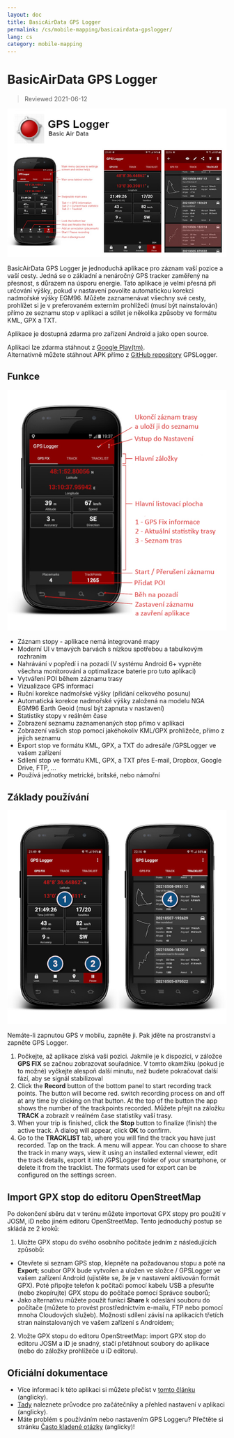 ```yaml
---
layout: doc
title: BasicAirData GPS Logger
permalink: /cs/mobile-mapping/basicairdata-gpslogger/
lang: cs
category: mobile-mapping
---
```


BasicAirData GPS Logger
=======================

> Reviewed 2021-06-12

![BasicAirData-GPSLogger-002][]

BasicAirData GPS Logger je jednoduchá aplikace pro záznam vaší pozice a vaší cesty. Jedná se o základní a nenáročný GPS tracker zaměřený na přesnost, s důrazem na úsporu energie. Tato aplikace je velmi přesná při určování výšky, pokud v nastavení povolíte automatickou korekci nadmořské výšky EGM96. Můžete zaznamenávat všechny své cesty, prohlížet si je v preferovaném externím prohlížeči (musí být nainstalován) přímo ze seznamu stop v aplikaci a sdílet je několika způsoby ve formátu KML, GPX a TXT.

Aplikace je dostupná zdarma pro zařízení Android a jako open source.

Aplikaci lze zdarma stáhnout z [Google Play(tm)](https://play.google.com/store/apps/details?id=eu.basicairdata.graziano.gpslogger).<br>
Alternativně můžete stáhnout APK přímo z [GitHub repository](https://github.com/BasicAirData/GPSLogger/tree/master/apk) GPSLogger.

Funkce
--------

![BasicAirData-GPSLogger-000][]

* Záznam stopy - aplikace nemá integrované mapy
* Moderní UI v tmavých barvách s nízkou spotřebou a tabulkovým rozhraním
* Nahrávání v popředí i na pozadí (V systému Android 6+ vypněte všechna monitorování a optimalizace baterie pro tuto aplikaci)
* Vytváření POI během záznamu trasy
* Vizualizace GPS informací
* Ruční korekce nadmořské výšky (přidání celkového posunu)
* Automatická korekce nadmořské výšky založená na modelu NGA EGM96 Earth Geoid (musí být zapnuta v nastavení)
* Statistiky stopy v reálném čase
* Zobrazení seznamu zaznamenaných stop přímo v aplikaci
* Zobrazení vašich stop pomocí jakéhokoliv KML/GPX prohlížeče, přímo z jejich seznamu
* Export stop ve formátu KML, GPX, a TXT do adresáře /GPSLogger ve vašem zařízení
* Sdílení stop ve formátu KML, GPX, a TXT přes E-mail, Dropbox, Google Drive, FTP, ...
* Používá jednotky metrické, britské, nebo námořní

Základy používání
-----------

![BasicAirData-GPSLogger-001][]

Nemáte-li zapnutou GPS v mobilu, zapněte ji. Pak jděte na prostranství a zapněte GPS Logger.

1. Počkejte, až aplikace získá vaši pozici. Jakmile je k dispozici, v záložce **GPS FIX** se začnou zobrazovat souřadnice. V tomto okamžiku (pokud je to možné) vyčkejte alespoň další minutu, než budete pokračovat další fází, aby se signál stabilizoval
2. Click the __Record__ button of the bottom panel to start recording track points. The button will become red. switch recording process on and off at any time by clicking on that button. At the top of the button the app shows the number of the trackpoints recorded.
Můžete přejít na záložku **TRACK** a zobrazit v reálném čase statistiky vaší trasy.
3. When your trip is finished, click the __Stop__ button to finalize (finish) the active track. A dialog will appear, click __OK__ to confirm.
4. Go to the __TRACKLIST__ tab, where you will find the track you have just recorded. Tap on the track. A menu will appear. You can choose to share the track in many ways, view it using an installed external viewer, edit the track details, export it into /GPSLogger folder of your smartphone, or delete it from the tracklist. The formats used for export can be configured on the settings screen.

Import GPX stop do editoru OpenStreetMap
--------------------------------------------

Po dokončení sběru dat v terénu můžete importovat GPX stopy pro použití v JOSM, iD nebo jiném editoru OpenStreetMap.
Tento jednoduchý postup se skládá ze 2 kroků:

1. Uložte GPX stopu do svého osobního počítače jedním z následujících způsobů:
* Otevřete si seznam GPS stop, klepněte na požadovanou stopu a poté na **Export**; soubor GPX bude vytvořen a uložen ve složce / GPSLogger ve vašem zařízení Android (ujistěte se, že je v nastavení aktivován formát GPX). Poté připojte telefon k počítači pomocí kabelu USB a přesuňte (nebo zkopírujte) GPX stopu do počítače pomocí Správce souborů;
* Jako alternativu můžete použít funkci **Share** k odeslání souboru do počítače (můžete to provést prostřednictvím e-mailu, FTP nebo pomocí mnoha Cloudových služeb). Možnosti sdílení závisí na aplikacích třetích stran nainstalovaných ve vašem zařízení s Androidem;
2. Vložte GPX stopu do editoru OpenStreetMap: import GPX stop do editoru JOSM a iD je snadný, stačí přetáhnout soubory do aplikace (nebo do záložky prohlížeče u iD editoru).

Oficiální dokumentace
----------------------

- Více informací k této aplikaci si můžete přečíst v [tomto článku](http://www.basicairdata.eu/projects/android/android-gps-logger/) (anglicky).<br>
- [Tady](http://www.basicairdata.eu/projects/android/android-gps-logger/getting-started-guide-for-gps-logger/) naleznete průvodce pro začátečníky a přehled nastavení v aplikaci (anglicky).<br>
- Máte problém s používáním nebo nastavením GPS Loggeru? Přečtěte si stránku [Často kladené otázky](https://github.com/BasicAirData/GPSLogger/blob/master/readme.md#frequently-asked-questions) (anglicky)!

[BasicAirData-GPSLogger-002]:  /images/mobile-mapping/basicairdata-gpslogger_002.en.jpg
[BasicAirData-GPSLogger-000]:  /images/mobile-mapping/basicairdata-gpslogger_000.cs.jpg
[BasicAirData-GPSLogger-001]:  /images/mobile-mapping/basicairdata-gpslogger_001.en.jpg